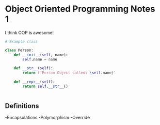# Object Oriented Programming Notes 1

I think OOP is awesome!

```python
# Example class

class Person:
    def __init__(self, name):
        self.name = name
       
    def __str__(self):
        return f'Person Object called: {self.name}'
       
    def __repr__(self):
        return self.__str__()
    

```

## Definitions
-Encapsulations
-Polymorphism
-Override
